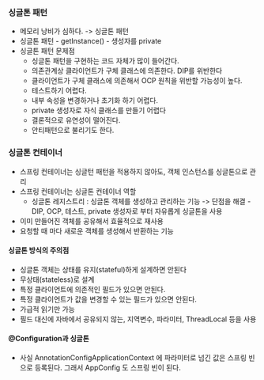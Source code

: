 ### 싱글톤 패턴
- 메모리 낭비가 심하다. -> 싱글톤 패턴
- 싱글톤 패턴 - getInstance() - 생성자를 private
- 싱글톤 패턴 문제점
  - 싱글톤 패턴을 구현하는 코드 자체가 많이 들어간다.
  - 의존관계상 클라이언트가 구체 클래스에 의존한다. DIP를 위반한다
  - 클라이언트가 구체 클래스에 의존해서 OCP 원칙을 위반할 가능성이 높다.
  - 테스트하기 어렵다.
  - 내부 속성을 변경하거나 초기화 하기 어렵다.
  - private 생성자로 자식 클래스를 만들기 어렵다
  - 결론적으로 유연성이 떨어진다.
  - 안티패턴으로 불리기도 한다.
### 싱글톤 컨테이너
- 스프링 컨테이너는 싱글턴 패턴을 적용하지 않아도, 객체 인스턴스를 싱글톤으로 관리
- 스프링 컨테이너는 싱글톤 컨테이너 역할
  - 싱글톤 레지스트리 : 싱글톤 객체를 생성하고 관리하는 기능 -> 단점을 해결 - DIP, OCP, 테스트, private 생성자로 부터 자유롭게 싱글톤을 사용
- 이미 만들어진 객체를 공유해서 효율적으로 재사용
- 요청할 때 마다 새로운 객체를 생성해서 반환하는 기능
#### 싱글톤 방식의 주의점
-  싱글톤 객체는 상태를 유지(stateful)하게 설계하면 안된다
-  무상태(stateless)로 설계
  - 특정 클라이언트에 의존적인 필드가 있으면 안된다.
  - 특정 클라이언트가 값을 변경할 수 있는 필드가 있으면 안된다.
  - 가급적 읽기만 가능
  - 필드 대신에 자바에서 공유되지 않는, 지역변수, 파라미터, ThreadLocal 등을 사용
#### @Configuration과 싱글톤
- 사실 AnnotationConfigApplicationContext 에 파라미터로 넘긴 값은 스프링 빈으로 등록된다. 그래서 AppConfig 도 스프링 빈이 된다.
